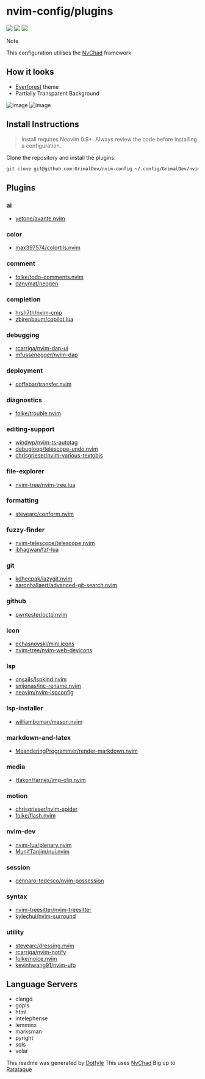 # nvim-config/plugins

<a href="https://dotfyle.com/GrimalDev/nvim-config-plugins"><img src="https://dotfyle.com/GrimalDev/nvim-config-plugins/badges/plugins?style=flat" /></a>
<a href="https://dotfyle.com/GrimalDev/nvim-config-plugins"><img src="https://dotfyle.com/GrimalDev/nvim-config-plugins/badges/leaderkey?style=flat" /></a>
<a href="https://dotfyle.com/GrimalDev/nvim-config-plugins"><img src="https://dotfyle.com/GrimalDev/nvim-config-plugins/badges/plugin-manager?style=flat" /></a>

> [!NOTE]
>
> This configuration utilises the [NvChad](https://github.com/NvChad/NvChad) framework

## How it looks

- [Everforest](https://github.com/sainnhe/everforest) theme
- Partially Transparent Background

![image](https://github.com/user-attachments/assets/7958dba5-4f9d-49bd-8456-6a50ccf9d23f)
![image](https://github.com/user-attachments/assets/cdd21840-ff6e-4641-ade3-07150ebb7785)

## Install Instructions

> Install requires Neovim 0.9+. Always review the code before installing a configuration.

Clone the repository and install the plugins:

```sh
git clone git@github.com:GrimalDev/nvim-config ~/.config/GrimalDev/nvim-config
```

## Plugins

### ai

- [yetone/avante.nvim](https://dotfyle.com/plugins/yetone/avante.nvim)

### color

- [max397574/colortils.nvim](https://dotfyle.com/plugins/max397574/colortils.nvim)

### comment

- [folke/todo-comments.nvim](https://dotfyle.com/plugins/folke/todo-comments.nvim)
- [danymat/neogen](https://dotfyle.com/plugins/danymat/neogen)

### completion

- [hrsh7th/nvim-cmp](https://dotfyle.com/plugins/hrsh7th/nvim-cmp)
- [zbirenbaum/copilot.lua](https://dotfyle.com/plugins/zbirenbaum/copilot.lua)

### debugging

- [rcarriga/nvim-dap-ui](https://dotfyle.com/plugins/rcarriga/nvim-dap-ui)
- [mfussenegger/nvim-dap](https://dotfyle.com/plugins/mfussenegger/nvim-dap)

### deployment

- [coffebar/transfer.nvim](https://dotfyle.com/plugins/coffebar/transfer.nvim)

### diagnostics

- [folke/trouble.nvim](https://dotfyle.com/plugins/folke/trouble.nvim)

### editing-support

- [windwp/nvim-ts-autotag](https://dotfyle.com/plugins/windwp/nvim-ts-autotag)
- [debugloop/telescope-undo.nvim](https://dotfyle.com/plugins/debugloop/telescope-undo.nvim)
- [chrisgrieser/nvim-various-textobjs](https://dotfyle.com/plugins/chrisgrieser/nvim-various-textobjs)

### file-explorer

- [nvim-tree/nvim-tree.lua](https://dotfyle.com/plugins/nvim-tree/nvim-tree.lua)

### formatting

- [stevearc/conform.nvim](https://dotfyle.com/plugins/stevearc/conform.nvim)

### fuzzy-finder

- [nvim-telescope/telescope.nvim](https://dotfyle.com/plugins/nvim-telescope/telescope.nvim)
- [ibhagwan/fzf-lua](https://dotfyle.com/plugins/ibhagwan/fzf-lua)

### git

- [kdheepak/lazygit.nvim](https://dotfyle.com/plugins/kdheepak/lazygit.nvim)
- [aaronhallaert/advanced-git-search.nvim](https://dotfyle.com/plugins/aaronhallaert/advanced-git-search.nvim)

### github

- [pwntester/octo.nvim](https://dotfyle.com/plugins/pwntester/octo.nvim)

### icon

- [echasnovski/mini.icons](https://dotfyle.com/plugins/echasnovski/mini.icons)
- [nvim-tree/nvim-web-devicons](https://dotfyle.com/plugins/nvim-tree/nvim-web-devicons)

### lsp

- [onsails/lspkind.nvim](https://dotfyle.com/plugins/onsails/lspkind.nvim)
- [smjonas/inc-rename.nvim](https://dotfyle.com/plugins/smjonas/inc-rename.nvim)
- [neovim/nvim-lspconfig](https://dotfyle.com/plugins/neovim/nvim-lspconfig)

### lsp-installer

- [williamboman/mason.nvim](https://dotfyle.com/plugins/williamboman/mason.nvim)

### markdown-and-latex

- [MeanderingProgrammer/render-markdown.nvim](https://dotfyle.com/plugins/MeanderingProgrammer/render-markdown.nvim)

### media

- [HakonHarnes/img-clip.nvim](https://dotfyle.com/plugins/HakonHarnes/img-clip.nvim)

### motion

- [chrisgrieser/nvim-spider](https://dotfyle.com/plugins/chrisgrieser/nvim-spider)
- [folke/flash.nvim](https://dotfyle.com/plugins/folke/flash.nvim)

### nvim-dev

- [nvim-lua/plenary.nvim](https://dotfyle.com/plugins/nvim-lua/plenary.nvim)
- [MunifTanjim/nui.nvim](https://dotfyle.com/plugins/MunifTanjim/nui.nvim)

### session

- [gennaro-tedesco/nvim-possession](https://dotfyle.com/plugins/gennaro-tedesco/nvim-possession)

### syntax

- [nvim-treesitter/nvim-treesitter](https://dotfyle.com/plugins/nvim-treesitter/nvim-treesitter)
- [kylechui/nvim-surround](https://dotfyle.com/plugins/kylechui/nvim-surround)

### utility

- [stevearc/dressing.nvim](https://dotfyle.com/plugins/stevearc/dressing.nvim)
- [rcarriga/nvim-notify](https://dotfyle.com/plugins/rcarriga/nvim-notify)
- [folke/noice.nvim](https://dotfyle.com/plugins/folke/noice.nvim)
- [kevinhwang91/nvim-ufo](https://dotfyle.com/plugins/kevinhwang91/nvim-ufo)

## Language Servers

- clangd
- gopls
- html
- intelephense
- lemminx
- marksman
- pyright
- sqls
- volar

This readme was generated by [Dotfyle](https://dotfyle.com)
This uses [NvChad](https://github.com/NvChad/NvChad)
Big up to [Ratataque](https://github.com/ratataque)
